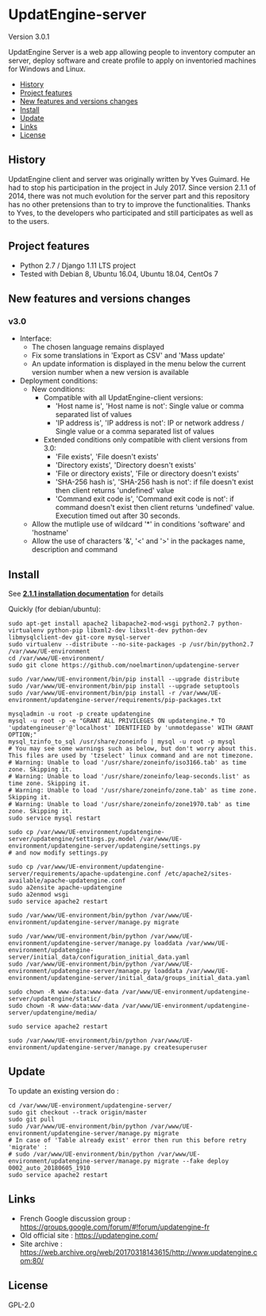 # UpdatEngine-server

Version 3.0.1

UpdatEngine Server is a web app allowing people to inventory computer an server, deploy software and create profile to apply on inventoried machines for Windows and Linux.

- [History](#history)
- [Project features](#project-features)
- [New features and versions changes](#new-features-and-versions-changes)
- [Install](#install)
- [Update](#update)
- [Links](#links)
- [License](#license)

## History
UpdatEngine client and server was originally written by Yves Guimard.
He had to stop his participation in the project in July 2017.
Since version 2.1.1 of 2014, there was not much evolution for the server part and this repository has no other pretensions than to try to improve the functionalities.
Thanks to Yves, to the developers who participated and still participates as well as to the users.

## Project features
- Python 2.7 / Django 1.11 LTS project
- Tested with Debian 8, Ubuntu 16.04, Ubuntu 18.04, CentOs 7

## New features and versions changes
### v3.0
- Interface:
  - The chosen language remains displayed
  - Fix some translations in 'Export as CSV' and 'Mass update'
  - An update information is displayed in the menu below the current version number when a new version is available
- Deployment conditions:
  - New conditions:
    - Compatible with all UpdatEngine-client versions:
      - 'Host name is', 'Host name is not': Single value or comma separated list of values
      - 'IP address is', 'IP address is not': IP or network address / Single value or a comma separated list of values
    - Extended conditions only compatible with client versions from 3.0:
      - 'File exists', 'File doesn't exists'
      - 'Directory exists', 'Directory doesn't exists'
      - 'File or directory exists', 'File or directory doesn't exists'
      - 'SHA-256 hash is', 'SHA-256 hash is not': if file doesn't exist then client returns 'undefined' value
      - 'Command exit code is', 'Command exit code is not': if command doesn't exist then client returns 'undefined' value. Execution timed out after 30 seconds.
  - Allow the mutliple use of wildcard '*' in conditions 'software' and 'hostname' 
  - Allow the use of characters '&', '<' and '>' in the packages name, description and command

## Install
See [**2.1.1 installation documentation**](https://updatengine.com/) for details

Quickly (for debian/ubuntu):
  ```
sudo apt-get install apache2 libapache2-mod-wsgi python2.7 python-virtualenv python-pip libxml2-dev libxslt-dev python-dev libmysqlclient-dev git-core mysql-server
sudo virtualenv --distribute --no-site-packages -p /usr/bin/python2.7 /var/www/UE-environment
cd /var/www/UE-environment/
sudo git clone https://github.com/noelmartinon/updatengine-server

sudo /var/www/UE-environment/bin/pip install --upgrade distribute
sudo /var/www/UE-environment/bin/pip install --upgrade setuptools
sudo /var/www/UE-environment/bin/pip install -r /var/www/UE-environment/updatengine-server/requirements/pip-packages.txt

mysqladmin -u root -p create updatengine
mysql -u root -p -e "GRANT ALL PRIVILEGES ON updatengine.* TO 'updatengineuser'@'localhost' IDENTIFIED by 'unmotdepasse' WITH GRANT OPTION;"
mysql_tzinfo_to_sql /usr/share/zoneinfo | mysql -u root -p mysql
# You may see some warnings such as below, but don't worry about this. This files are used by 'tzselect' linux command and are not timezone.
# Warning: Unable to load '/usr/share/zoneinfo/iso3166.tab' as time zone. Skipping it.
# Warning: Unable to load '/usr/share/zoneinfo/leap-seconds.list' as time zone. Skipping it.
# Warning: Unable to load '/usr/share/zoneinfo/zone.tab' as time zone. Skipping it.
# Warning: Unable to load '/usr/share/zoneinfo/zone1970.tab' as time zone. Skipping it.
sudo service mysql restart

sudo cp /var/www/UE-environment/updatengine-server/updatengine/settings.py.model /var/www/UE-environment/updatengine-server/updatengine/settings.py
# and now modify settings.py

sudo cp /var/www/UE-environment/updatengine-server/requirements/apache-updatengine.conf /etc/apache2/sites-available/apache-updatengine.conf
sudo a2ensite apache-updatengine
sudo a2enmod wsgi
sudo service apache2 restart

sudo /var/www/UE-environment/bin/python /var/www/UE-environment/updatengine-server/manage.py migrate

sudo /var/www/UE-environment/bin/python /var/www/UE-environment/updatengine-server/manage.py loaddata /var/www/UE-environment/updatengine-server/initial_data/configuration_initial_data.yaml
sudo /var/www/UE-environment/bin/python /var/www/UE-environment/updatengine-server/manage.py loaddata /var/www/UE-environment/updatengine-server/initial_data/groups_initial_data.yaml

sudo chown -R www-data:www-data /var/www/UE-environment/updatengine-server/updatengine/static/
sudo chown -R www-data:www-data /var/www/UE-environment/updatengine-server/updatengine/media/

sudo service apache2 restart

sudo /var/www/UE-environment/bin/python /var/www/UE-environment/updatengine-server/manage.py createsuperuser
  ```

## Update
To update an existing version do :
  ```
cd /var/www/UE-environment/updatengine-server/
sudo git checkout --track origin/master
sudo git pull
sudo /var/www/UE-environment/bin/python /var/www/UE-environment/updatengine-server/manage.py migrate
# In case of 'Table already exist' error then run this before retry 'migrate' :
# sudo /var/www/UE-environment/bin/python /var/www/UE-environment/updatengine-server/manage.py migrate --fake deploy 0002_auto_20180605_1910
sudo service apache2 restart
  ```
  
## Links
- French Google discussion group : https://groups.google.com/forum/#!forum/updatengine-fr
- Old official site : https://updatengine.com/
- Site archive : https://web.archive.org/web/20170318143615/http://www.updatengine.com:80/

## License
GPL-2.0
